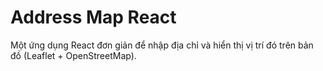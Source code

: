 # Address Map React

Một ứng dụng React đơn giản để nhập địa chỉ và hiển thị vị trí đó trên bản đồ (Leaflet + OpenStreetMap).
